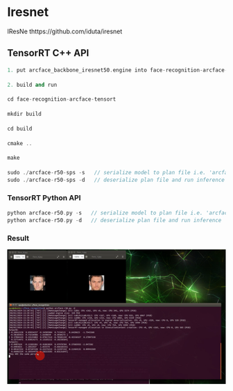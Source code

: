 # Iresnet

IResNe thttps://github.com/iduta/iresnet

## TensorRT C++ API

```C++
1. put arcface_backbone_iresnet50.engine into face-recognition-arcface-tensort/build

2. build and run

cd face-recognition-arcface-tensort

mkdir build

cd build

cmake ..

make

sudo ./arcface-r50-sps -s   // serialize model to plan file i.e. 'arcface_backbone_iresnet50.engine'
sudo ./arcface-r50-sps -d   // deserialize plan file and run inference

```

### TensorRT Python API

```C++
python arcface-r50.py -s   // serialize model to plan file i.e. 'arcface_backbone_iresnet50.engine'
python arcface-r50.py -d   // deserialize plan file and run inference
```

### Result

![12](.//image//12.png)
